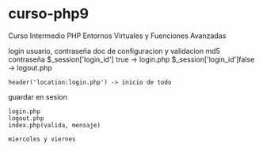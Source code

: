 # curso-php9
Curso Intermedio PHP
Entornos Virtuales y Fuenciones Avanzadas

login usuario, contraseña 
    doc de configuracion y validacion
    md5 contraseña
    $_session['login_id'] true -> login.php
    $_session['login_id']false -> logout.php

    header('location:login.php') -> inicio de todo
guardar en sesion 

    login.php
    logout.php
    index.php(valida, mensaje)

    miercoles y viernes